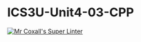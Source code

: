 # ICS3U-Unit4-03-CPP

[![Mr Coxall's Super Linter](https://github.com/CristianoSellitto/ICS3U-Unit4-03-CPP/workflows/Mr%20Coxall's%20Super%20Linter/badge.svg)](https://github.com/CristianoSellitto/ICS3U-Unit4-03-CPP/actions/)
